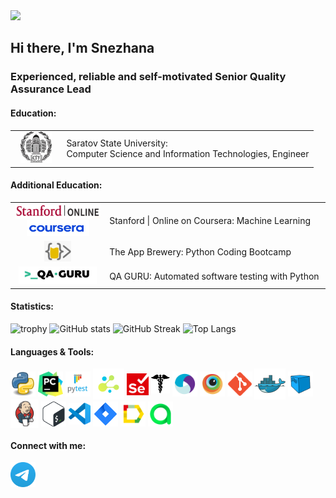 <!--
Many thanks to daniilshat for these articles which helped me to create this README =^__^=
https://habr.com/ru/post/649363/
https://habr.com/ru/post/652867/
https://arturssmirnovs.github.io/github-profile-readme-generator/
-->
<img src="https://capsule-render.vercel.app/api?type=waving&color=gradient&animation=fadeIn&height=200&section=header&text=Welcome&fontSize=45&fontAlign=50&fontAlignY=35" />
<h2>Hi there, I'm Snezhana</h3>
<h3>Experienced, reliable and self-motivated Senior Quality Assurance Lead</h4>

#### Education:
<table width="100%" border='0'>
   <tr> 
    <td width="17%" valign="middle" align="middle"><img src="./icons/sgu.jpeg" alt="git" width="50" height="50"/></td><td valign="middle">Saratov State University:</br> Computer Science and Information Technologies, Engineer</td></tr>
   </tr>
  </table>
  
#### Additional Education:
<table width="100%" border='0'>
   </tr>
    <td width="14%" valign="middle" align="middle"><img src="./icons/stanford.png" alt="git" width="150" height="23"/></br>
   <img src="./icons/coursera_new.png" alt="git" width="100" height="25"/></td><td valign="middle">Stanford | Online on Coursera: Machine Learning</td></tr>
   </tr>
   <tr> 
    <td width="30%" valign="middle" align="middle"><img src="./icons/appbrewery_new.png" alt="git" width="43" height="33"/></td><td valign="middle">The App Brewery: Python Coding Bootcamp</td></tr>
   </tr>
    <tr> 
    <td width="14%" valign="middle" align="middle"><img src="./icons/qaguru.png" alt="git" width="125" height="28"/></td><td valign="middle">QA GURU: Automated software testing with Python </td></tr>
   </tr>
  </table>

#### Statistics:
<a align="center">![trophy](https://github-profile-trophy.vercel.app/?username=snezhanata)</a>
![GitHub stats](https://github-readme-stats-sigma-five.vercel.app/api?username=snezhanata&count_private=true)
![GitHub Streak](https://github-readme-streak-stats.herokuapp.com/?user=snezhanata&count_private=true)
![Top Langs](https://github-readme-stats.vercel-sigma-five.app/api/top-langs/?username=snezhanata&count_private=true&layout=compact&theme=default)


#### Languages & Tools:
<p align="left">
<a href="https://www.python.org" target="blank"><img align="center" src="icons/python.png" alt="python" height=40" width="40" /></a>
<a href="https://www.jetbrains.com/ru-ru/pycharm/" target="blank"><img align="center" src="icons/pycharm.png" alt="pycharm" height=40" width="40" /></a>
<a href="https://docs.pytest.org/" target="blank"><img align="center" src="icons/pytest.png" alt="pytest" height=40" width="40" /></a>
<a href="https://github.com/yashaka/selene" target="blank"><img align="center" src="icons/selene.png" alt="selene" height=50" width="50" /></a>
<a href="https://www.selenium.dev/documentation/webdriver/" target="blank"><img align="center" src="icons/selenium_wd.png" alt="selenium_wd" height=35" width="35" /></a>
<a href="https://pypi.org/project/requests/" target="blank"><img align="center" src="icons/requests.png" alt="requests" height=30" width="30" /></a>
<a href="https://appium.io/" target="blank"><img align="center" src="icons/appium.svg" alt="appium" height=40" width="40" /></a>
<a href="https://browserstack.com/" target="blank"><img align="center" src="icons/browserstack.svg" alt="browserstack" height=40" width="40" /></a>
<a href="https://git-scm.com/" target="blank"><img align="center" src="icons/git.svg" alt="git" height=40" width="40" /></a>
<a href="https://www.docker.com/" target="blank"><img align="center" src="icons/docker.svg" alt="docker" height=50" width="50" /></a>
<a href="https://aerokube.com/selenoid/latest/" target="blank"><img align="center" src="icons/selenoid.svg" alt="selenoid" height=40" width="40" /></a>
<a href="https://www.jenkins.io/" target="blank"><img align="center" src="icons/jenkins.svg" alt="jenkins" height=45" width="45" /></a>
<a href="http://www.gnu.org/software/bash/" target="blank"><img align="center" src="icons/Bash.svg" alt="bash" height=40" width="40" /></a>
<a href="https://code.visualstudio.com/" target="blank"><img align="center" src="icons/VS-code.svg" alt="vscode" height=35" width="35" /></a>
<a href="https://www.atlassian.com/ru/software/jira/" target="blank"><img align="center" src="icons/Jira.png" alt="jira" height=40" width="40" /></a>
<a href="https://qameta.io/allure-report/" target="blank"><img align="center" src="icons/allure.svg" alt="allure" height=40" width="40" /></a>
<a href="https://qameta.io/" target="blank"><img align="center" src="icons/allure testops.svg" alt="allure_testops" height=40" width="40" /></a>

</p>

#### Connect with me:
<p align="left">
<a href="https://t.me/snezhanata" target="blank"><img align="center" src="./icons/telegram.svg" alt="snezhanata" height=40" width="40" /></a>
</p>

<!--
#### Languages with labels
<code><img src="icons/python.png" width="35"/></br><a>Python</a></code>
<code><img src="icons/pycharm.png" width="40"/></br><a>PyCharm</a></code>
<code><img src="icons/pytest.png" width="35"/></br><a>Pytest</a></code>
<code><img src="icons/selene.png" width="40"/></br><a>Selene</a></code>
<code><img src="icons/Selenium.png" width="40"/></br><a>Selenium</a></code>
<code><img src="icons/requests.png" width="35"/></br><a>Requests</a></code>
<code><img src="icons/appium.svg" width="40"/></br><a>Appium</a></code>
<code><img src="icons/git.svg" width="40"/></br><a>Git</a></code>
<code><img src="icons/allure.svg" width="40"/></br><a>Allure</a></code>
<code><img src="icons/jenkins.svg" width="40"/></br><a>Jenkins</a></code>
<code><img src="icons/Bash.svg" width="40"/></br><a>Bash</a></code>
<code><img src="icons/VS-code.svg" width="40"/></br><a>Visual Studio Code</a></code>
<code><img src="icons/Jira.png" width="40"/></br><a>Jira</a></code>
<code><img src="icons/allure testops.svg" width="40"/></br><a>Allure TestOps</a></code>

#### Rebus =)
<a href='https://archiveprogram.github.com/'><img src='https://raw.githubusercontent.com/acervenky/animated-github-badges/master/assets/acbadge.gif' width='40' height='40'></a>
</a>  <a href="https://docs.github.com/en/github/supporting-the-open-source-community-with-github-sponsors"><img src="https://raw.githubusercontent.com/acervenky/animated-github-badges/master/assets/sponsorbadge.gif" width="35" height="35"></a> 
<a href="https://docs.github.com/en/developers"><img src="https://raw.githubusercontent.com/acervenky/animated-github-badges/master/assets/devbadge.gif" width="40" height="40"></a> 
-->
